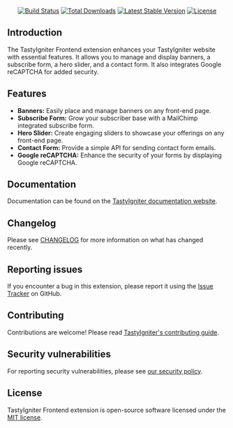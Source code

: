 <p align="center">
    <a href="https://github.com/tastyigniter/ti-ext-frontend/actions"><img src="https://github.com/tastyigniter/ti-ext-frontend/actions/workflows/pipeline.yml/badge.svg" alt="Build Status"></a>
    <a href="https://packagist.org/packages/tastyigniter/ti-ext-frontend"><img src="https://img.shields.io/packagist/dt/tastyigniter/ti-ext-frontend" alt="Total Downloads"></a>
    <a href="https://packagist.org/packages/tastyigniter/ti-ext-frontend"><img src="https://img.shields.io/packagist/v/tastyigniter/ti-ext-frontend" alt="Latest Stable Version"></a>
    <a href="https://packagist.org/packages/tastyigniter/ti-ext-frontend"><img src="https://img.shields.io/packagist/l/tastyigniter/ti-ext-frontend" alt="License"></a>
</p>

## Introduction

The TastyIgniter Frontend extension enhances your TastyIgniter website with essential features. It allows you to manage and display banners, a subscribe form, a hero slider, and a contact form. It also integrates Google reCAPTCHA for added security.

## Features

- **Banners:** Easily place and manage banners on any front-end page.
- **Subscribe Form:** Grow your subscriber base with a MailChimp integrated subscribe form.
- **Hero Slider:** Create engaging sliders to showcase your offerings on any front-end page.
- **Contact Form:** Provide a simple API for sending contact form emails.
- **Google reCAPTCHA:** Enhance the security of your forms by displaying Google reCAPTCHA.

## Documentation

Documentation can be found on the [TastyIgniter documentation website](https://tastyigniter.com/docs/extensions/frontend).

## Changelog

Please see [CHANGELOG](https://github.com/tastyigniter/ti-ext-frontend/blob/master/CHANGELOG.md) for more information on what has changed recently.

## Reporting issues

If you encounter a bug in this extension, please report it using the [Issue Tracker](https://github.com/tastyigniter/ti-ext-frontend/issues) on GitHub.

## Contributing

Contributions are welcome! Please read [TastyIgniter's contributing guide](https://tastyigniter.com/docs/contribution-guide).

## Security vulnerabilities

For reporting security vulnerabilities, please see [our security policy](https://github.com/tastyigniter/ti-ext-frontend/security/policy).

## License

TastyIgniter Frontend extension is open-source software licensed under the [MIT license](https://github.com/tastyigniter/ti-ext-frontend/blob/master/LICENSE.md).
